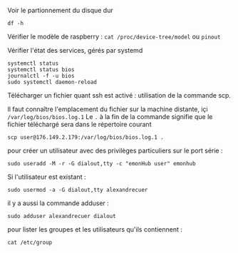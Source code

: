 Voir le partionnement du disque dur

```
df -h
```

Vérifier le modèle de raspberry : `cat /proc/device-tree/model` ou `pinout`


Vérifier l'état des services, gérés par systemd

```
systemctl status
systemctl status bios
journalctl -f -u bios
sudo systemctl daemon-reload
```

Télécharger un fichier quant ssh est activé : utilisation de la commande scp.

Il faut connaître l'emplacement du fichier sur la machine distante, içi `/var/log/bios/bios.log.1`
Le `.` à la fin de la commande signifie que le fichier téléchargé sera dans le répertoire courant
```
scp user@176.149.2.179:/var/log/bios/bios.log.1 .
```

pour créer un utilisateur avec des privilèges particuliers sur le port série : 
```
sudo useradd -M -r -G dialout,tty -c "emonHub user" emonhub
```

Si l'utilisateur est existant : 
```
sudo usermod -a -G dialout,tty alexandrecuer
```
il y a aussi la commande adduser :
```
sudo adduser alexandrecuer dialout
```
pour lister les groupes et les utilisateurs qu'ils contiennent :
```
cat /etc/group
```
